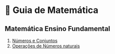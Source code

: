 # 📝 Guia de Matemática

## Matemática Ensino Fundamental

1. [Números e Conjuntos](1-numeros-e-conjuntos.md)
2. [Operações de Números naturais](2-operacao-de-numeros-naturais.md)
